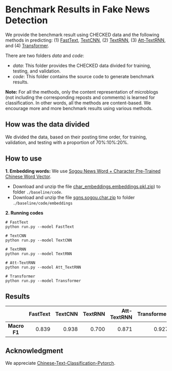 # Benchmark Results in Fake News Detection

We provide the benchmark result using CHECKED data and the following methods in predicting: (1) [FastText](https://arxiv.org/pdf/1607.01759.pdf), [TextCNN](https://arxiv.org/pdf/1408.5882.pdf), (2) [TextRNN](https://arxiv.org/pdf/1605.05101.pdf), (3) [Att-TextRNN](https://www.aclweb.org/anthology/P16-2034.pdf), and (4) [Transformer](https://arxiv.org/pdf/1706.03762.pdf).

There are two folders *data* and *code*:
* *data*: This folder provides the CHECKED data divided for training, testing, and validation.
* *code*: This folder contains the source code to generate benchmark results.

**Note:** For all the methods, only the content representation of microblogs (not including the corresponding reposts and comments) is learned for classification. In other words, all the methods are content-based. We encourage more and more benchmark results using various methods.

## How was the data divided

We divided the data, based on their posting time order, for training, validation, and testing with a proportion of 70%:10%:20%.

## How to use

**1. Embedding words:** We use [Sogou News Word + Character Pre-Trained Chinese Word Vector](https://github.com/Embedding/Chinese-Word-Vectors). 
* Download and unzip the file [char_embeddings.embeddings.pkl.zip](https://drive.google.com/drive/folders/1ZyQa76PCDm80afwnTqYMwOxlqrPHxP8Y?usp=sharing)) to folder `./baseline/code`.
* Download and unzip the file [sgns.sogou.char.zip](https://drive.google.com/drive/folders/1ZyQa76PCDm80afwnTqYMwOxlqrPHxP8Y?usp=sharing) to folder `./baseline/code/embeddings`

**2. Running codes**
```
# FastText
python run.py --model FastText

# TextCNN
python run.py --model TextCNN

# TextRNN
python run.py --model TextRNN

# Att-TextRNN
python run.py --model Att_TextRNN

# Transformer
python run.py --model Transformer
```


## Results
|              | FastText | TextCNN  | TextRNN  | Att-TextRNN | Transformer |
|:------------:|---------:|---------:|---------:|------------:|------------:|
| **Macro F1** |    0.839 |    0.938 |    0.700 |       0.871 |       0.927 |


## Acknowledgment
We appreciate [Chinese-Text-Classification-Pytorch](https://github.com/649453932/Chinese-Text-Classification-Pytorch).
